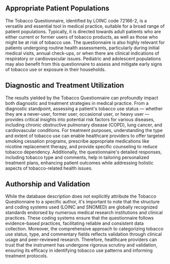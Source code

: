 ## Appropriate Patient Populations

The Tobacco Questionnaire, identified by LOINC code 72166-2, is a versatile and essential tool in medical practice, suitable for a broad range of patient populations. Typically, it is directed towards adult patients who are either current or former users of tobacco products, as well as those who might be at risk of tobacco use. The questionnaire is also highly relevant for patients undergoing routine health assessments, particularly during initial medical visits, annual check-ups, or when there are clinical indications of respiratory or cardiovascular issues. Pediatric and adolescent populations may also benefit from this questionnaire to assess and mitigate early signs of tobacco use or exposure in their households.

## Diagnostic and Treatment Utilization

The results yielded by the Tobacco Questionnaire can profoundly impact both diagnostic and treatment strategies in medical practice. From a diagnostic standpoint, assessing a patient's tobacco use status — whether they are a never-user, former user, occasional user, or heavy user — provides critical insights into potential risk factors for various diseases, including chronic obstructive pulmonary disease (COPD), lung cancer, and cardiovascular conditions. For treatment purposes, understanding the type and extent of tobacco use can enable healthcare providers to offer targeted smoking cessation programs, prescribe appropriate medications like nicotine replacement therapy, and provide specific counseling to reduce tobacco dependency. Additionally, the questionnaire's detailed responses, including tobacco type and comments, help in tailoring personalized treatment plans, enhancing patient outcomes while addressing holistic aspects of tobacco-related health issues.

## Authorship and Validation

While the database description does not explicitly attribute the Tobacco Questionnaire to a specific author, it's important to note that the structure and coding systems used (LOINC and SNOMED) are globally recognized standards endorsed by numerous medical research institutions and clinical practices. These coding systems ensure that the questionnaire follows evidence-based practices, facilitating reliable and consistent data collection. Moreover, the comprehensive approach to categorizing tobacco use status, type, and commentary fields reflects validation through clinical usage and peer-reviewed research. Therefore, healthcare providers can trust that the instrument has undergone rigorous scrutiny and validation, ensuring its efficacy in identifying tobacco use patterns and informing treatment protocols.